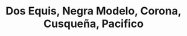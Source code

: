 ---
image:
title: Dos Equis, Negra Modelo, Corona, Cusqueña, Pacifico
description:
price: '4.50'
available: true
menu_name: _our_menus/beers.md
---